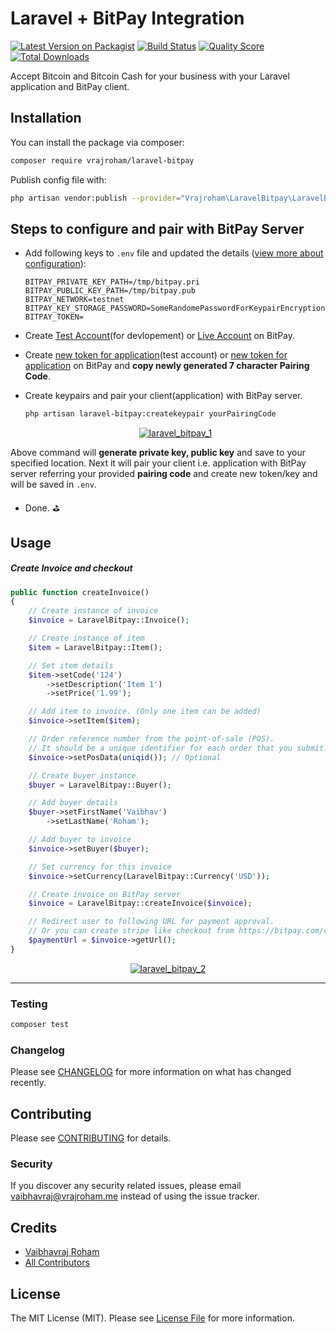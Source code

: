 # Laravel + BitPay Integration

[![Latest Version on Packagist](https://img.shields.io/packagist/v/vrajroham/laravel-bitpay.svg?style=for-the-badge)](https://packagist.org/packages/vrajroham/laravel-bitpay)
[![Build Status](https://img.shields.io/travis/vrajroham/laravel-bitpay/master.svg?style=for-the-badge)](https://travis-ci.org/vrajroham/laravel-bitpay)
[![Quality Score](https://img.shields.io/scrutinizer/g/vrajroham/laravel-bitpay.svg?style=for-the-badge)](https://scrutinizer-ci.com/g/vrajroham/laravel-bitpay)
[![Total Downloads](https://img.shields.io/packagist/dt/vrajroham/laravel-bitpay.svg?style=for-the-badge)](https://packagist.org/packages/vrajroham/laravel-bitpay)

Accept Bitcoin and Bitcoin Cash for your business with your Laravel application and BitPay client.
## Installation

You can install the package via composer:

```bash
composer require vrajroham/laravel-bitpay
```
Publish config file with:

```bash
php artisan vendor:publish --provider="Vrajroham\LaravelBitpay\LaravelBitpayServiceProvider"
```
## Steps to configure and pair with BitPay Server

- Add following keys to `.env` file and updated the details ([view more about configuration](https://support.bitpay.com/hc/en-us/articles/115003001063-How-do-I-configure-the-PHP-BitPay-Client-Library-)):

    ```dotenv
    BITPAY_PRIVATE_KEY_PATH=/tmp/bitpay.pri
    BITPAY_PUBLIC_KEY_PATH=/tmp/bitpay.pub
    BITPAY_NETWORK=testnet
    BITPAY_KEY_STORAGE_PASSWORD=SomeRandomePasswordForKeypairEncryption
    BITPAY_TOKEN=
    ``` 

- Create [Test Account](http://test.bitpay.com/)(for devlopement) or [Live Account](http://bitpay.com/) on BitPay.

- Create [new token for application](https://test.bitpay.com/dashboard/merchant/api-tokens)(test account) or [new token for application](https://bitpay.com/dashboard/merchant/api-tokens) on BitPay and **copy newly generated 7 character Pairing Code**.

- Create keypairs and pair your client(application) with BitPay server.

    ```bash
    php artisan laravel-bitpay:createkeypair yourPairingCode
    ```
    
    <p align="center"><a href="https://preview.ibb.co/gaJ1DJ/laravel_bitpay_3.png"><img src="https://preview.ibb.co/gaJ1DJ/laravel_bitpay_3.png" alt="laravel_bitpay_1" border="0"></a></p>
Above command will **generate private key, public key** and save to your specified location. Next it will pair your client i.e. application with BitPay server referring your provided **pairing code** and create new token/key and will be saved in `.env`.

- Done. :golf:

## Usage

##### Create Invoice and checkout
``` php
public function createInvoice()
{
    // Create instance of invoice
    $invoice = LaravelBitpay::Invoice();

    // Create instance of item
    $item = LaravelBitpay::Item();

    // Set item details
    $item->setCode('124')
        ->setDescription('Item 1')
        ->setPrice('1.99');

    // Add item to invoice. (Only one item can be added)
    $invoice->setItem($item);

    // Order reference number from the point-of-sale (POS). 
    // It should be a unique identifier for each order that you submit. 
    $invoice->setPosData(uniqid()); // Optional

    // Create buyer instance
    $buyer = LaravelBitpay::Buyer();

    // Add buyer details
    $buyer->setFirstName('Vaibhav')
        ->setLastName('Roham');

    // Add buyer to invoice
    $invoice->setBuyer($buyer);

    // Set currency for this invoice
    $invoice->setCurrency(LaravelBitpay::Currency('USD'));

    // Create invoice on BitPay server
    $invoice = LaravelBitpay::createInvoice($invoice);

    // Redirect user to following URL for payment approval. 
    // Or you can create stripe like checkout from https://bitpay.com/create-checkout
    $paymentUrl = $invoice->getUrl();
}
```

 <p align="center"><a href="https://preview.ibb.co/jxMzFy/laravel_bitpay_2.png"><img src="https://image.ibb.co/jxMzFy/laravel_bitpay_2.png" alt="laravel_bitpay_2" border="0"></a></p>

----

### Testing

``` bash
composer test
```

### Changelog

Please see [CHANGELOG](CHANGELOG.md) for more information on what has changed recently.

## Contributing

Please see [CONTRIBUTING](CONTRIBUTING.md) for details.

### Security

If you discover any security related issues, please email vaibhavraj@vrajroham.me instead of using the issue tracker.

## Credits

- [Vaibhavraj Roham](https://github.com/vrajroham)
- [All Contributors](../../contributors)

## License

The MIT License (MIT). Please see [License File](LICENSE.md) for more information.
